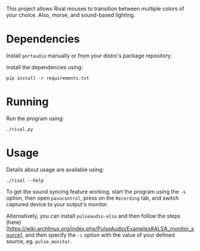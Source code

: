 This project allows Rival mouses to transition between multiple colors of your choice.
Also, morse, and sound-based lighting.

# Dependencies

Install `portaudio` manually or from your distro's package repository.

Install the dependencies using:
```
pip install -r requirements.txt
```

# Running

Run the program using:
```
./rival.py
```

# Usage

Details about usage are available using:
```
./rival --help
```

To get the sound syncing feature working, start the program using the `-s`
option, then open `pavucontrol`, press on the `Recording` tab, and switch
captured device to your output's monitor.

Alternatively, you can install `pulseaudio-alsa` and then follow the steps
(here)[https://wiki.archlinux.org/index.php/PulseAudio/Examples#ALSA_monitor_source],
and then specify the `-i` option with the value of your defined source, eg. `pulse_monitor`.
